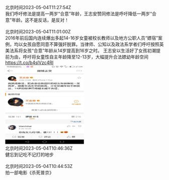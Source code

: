 北京时间2023-05-04T11:27:54Z<br>我们呼吁修法是提高一两岁“合意”年龄，王志安赞同修法是呼吁降低一两岁“合意”年龄。这不是反话，是反对！<br><br>北京时间2023-05-04T11:01:00Z<br>2016年前后国内连续爆出多起14-16岁女童被校长教师以及地方公职人员“嫖宿”案例，均以女孩自愿同意不算强奸脱罪。当律师、公知以及政法系学者们呼吁按照英美法系将女孩“合意”年龄从14岁提高到16岁之时。
王志安以生活好了女孩初潮提前为由，呼吁将女童性自主年龄降至12-13岁，大幅提升合法嫖幼年龄空间 https://t.co/b4slVzc4RI<br><img src='/temp/2023/1653957873427419137_0.jpg' width='250' height='250'><br>北京时间2023-05-04T10:46:36Z<br>健忘到记吃不记打的地步<br><br>北京时间2023-05-04T10:44:53Z<br>拍一部电影《杀死普京》<br><br>